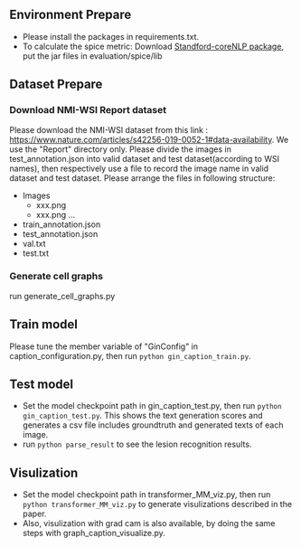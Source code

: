 ## Environment Prepare
- Please install the packages in requirements.txt.
- To calculate the spice metric: Download [Standford-coreNLP package](https://stanfordnlp.github.io/CoreNLP/), put the jar files in evaluation/spice/lib
## Dataset Prepare
### Download NMI-WSI Report dataset
Please download the NMI-WSI dataset from this link : https://www.nature.com/articles/s42256-019-0052-1#data-availability. We use the "Report" directory only. Please divide the images in test_annotation.json into valid dataset and test dataset(according to WSI names), then respectively use a file to record the image name in valid dataset and test dataset. Please arrange the files in following structure: 
- Images
    - xxx.png
    - xxx.png
    ...
- train_annotation.json
- test_annotation.json
- val.txt
- test.txt

### Generate cell graphs
run generate_cell_graphs.py

## Train model
Please tune the member variable of "GinConfig" in caption_configuration.py, then run ``python gin_caption_train.py``.

## Test model
- Set the model checkpoint path in gin_caption_test.py, then run ``python gin_caption_test.py``. This shows the text generation scores and generates a csv file includes groundtruth and generated texts of each image. 
- run ``python parse_result`` to see the lesion recognition results.

## Visulization
- Set the model checkpoint path in transformer_MM_viz.py, then run ``python transformer_MM_viz.py`` to generate visulizations described in the paper.
- Also, visulization with grad cam is also available, by doing the same steps with graph_caption_visualize.py.
